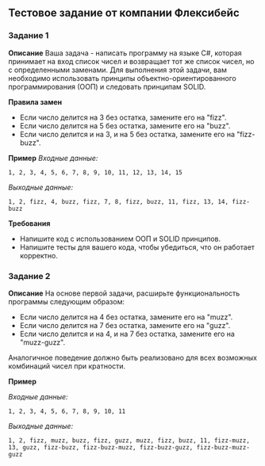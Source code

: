 ## Тестовое задание от компании Флексибейс

### Задание 1

**Описание**
Ваша задача - написать программу на языке C#, которая принимает на вход список чисел и возвращает тот же список чисел, но с определенными заменами. Для выполнения этой задачи, вам необходимо использовать принципы объектно-ориентированного программирования (ООП) и следовать принципам SOLID.

**Правила замен**
- Если число делится на 3 без остатка, замените его на "fizz".
- Если число делится на 5 без остатка, замените его на "buzz".
- Если число делится и на 3, и на 5 без остатка, замените его на "fizz-buzz".

**Пример**
*Входные данные:*
```
1, 2, 3, 4, 5, 6, 7, 8, 9, 10, 11, 12, 13, 14, 15
```
*Выходные данные:*
```
1, 2, fizz, 4, buzz, fizz, 7, 8, fizz, buzz, 11, fizz, 13, 14, fizz-buzz
```

**Требования**
- Напишите код с использованием ООП и SOLID принципов.
- Напишите тесты для вашего кода, чтобы убедиться, что он работает корректно.

### Задание 2

**Описание**
На основе первой задачи, расширьте функциональность программы следующим образом:

- Если число делится на 4 без остатка, замените его на "muzz".
- Если число делится на 7 без остатка, замените его на "guzz".
- Если число делится и на 4, и на 7 без остатка, замените его на "muzz-guzz".

Аналогичное поведение должно быть реализовано для всех возможных комбинаций чисел при кратности.

**Пример**

*Входные данные:*
```
1, 2, 3, 4, 5, 6, 7, 8, 9, 10, 11
```

*Выходные данные:*
```
1, 2, fizz, muzz, buzz, fizz, guzz, muzz, fizz, buzz, 11, fizz-muzz, 13, guzz, fizz-buzz, fizz-buzz-muzz, fizz-buzz-guzz, fizz-buzz-muzz-guzz
```


